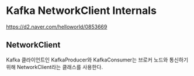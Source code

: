 # Kafka NetworkClient Internals

https://d2.naver.com/helloworld/0853669

## NetworkClient

Kafka 클라이언트인 KafkaProducer와 KafkaConsumer는 브로커 노드와 통신하기 위해 NetworkClient라는 클래스를 사용한다.

